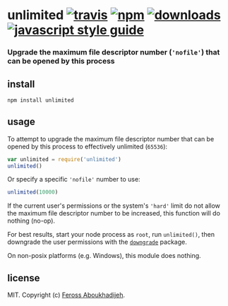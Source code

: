 # unlimited [![travis][travis-image]][travis-url] [![npm][npm-image]][npm-url] [![downloads][downloads-image]][downloads-url] [![javascript style guide][standard-image]][standard-url]

[travis-image]: https://img.shields.io/travis/feross/unlimited/master.svg
[travis-url]: https://travis-ci.org/feross/unlimited
[npm-image]: https://img.shields.io/npm/v/unlimited.svg
[npm-url]: https://npmjs.org/package/unlimited
[downloads-image]: https://img.shields.io/npm/dm/unlimited.svg
[downloads-url]: https://npmjs.org/package/unlimited
[standard-image]: https://img.shields.io/badge/code_style-standard-brightgreen.svg
[standard-url]: https://standardjs.com

### Upgrade the maximum file descriptor number (`'nofile'`) that can be opened by this process

## install

```
npm install unlimited
```

## usage

To attempt to upgrade the maximum file descriptor number that can be opened by this process
to effectively unlimited (`65536`):

```js
var unlimited = require('unlimited')
unlimited()
```

Or specify a specific `'nofile'` number to use:

```js
unlimited(10000)
```

If the current user's permissions or the system's `'hard'` limit do not allow the maximum
file descriptor number to be increased, this function will do nothing (no-op).

For best results, start your node process as `root`, run `unlimited()`, then downgrade
the user permissions with the [`downgrade`](https://github.com/feross/downgrade) package.

On non-posix platforms (e.g. Windows), this module does nothing.

## license

MIT. Copyright (c) [Feross Aboukhadijeh](http://feross.org).
